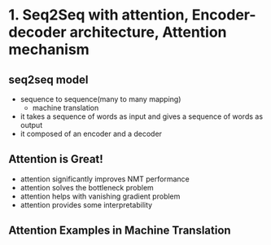 # 1. Seq2Seq with attention, Encoder-decoder architecture, Attention mechanism


## seq2seq model

- sequence to sequence(many to many mapping)
  - machine translation
- it takes a sequence of words as input and gives a sequence of words as output
- it composed of an encoder and a decoder

## Attention is Great!
- attention significantly improves NMT performance
- attention solves the bottleneck problem
- attention helps with vanishing gradient problem
- attention provides some interpretability

## Attention Examples in Machine Translation